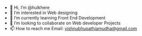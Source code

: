 - 👋 Hi, I’m @hulkhere
- 👀 I’m interested in Web designing
- 🌱 I’m currently learning Front End Development
- 💞️ I’m looking to collaborate on Web developer Projects
- 📫 How to reach me Email: vishnubhupathiamudha@gmail.com

<!---
hulkhere/hulkhere is a ✨ special ✨ repository because its `README.md` (this file) appears on your GitHub profile.
You can click the Preview link to take a look at your changes.
--->
